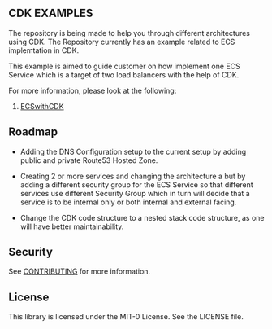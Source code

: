 ## CDK EXAMPLES 

The repository is being made to help you through different architectures using CDK. The Repository currently has an example related to ECS implemtation in CDK.

This example is aimed to guide customer on how implement one ECS Service which is a target of two load balancers with the help of CDK.

For more information, please look at the following:

1. [ECSwithCDK](https://github.com/aws-samples/amazon-ecs-cdk-examples/tree/main/ECSwithCDK)

## Roadmap

- Adding the DNS Configuration setup to the current setup by adding public and private Route53 Hosted Zone.

- Creating 2 or more services and changing the architecture a but by adding a different security group for the ECS Service so that different services use different Security Group which in turn will decide that a service is to be internal only or both internal and external facing.

- Change the CDK code structure to a nested stack code structure, as one will have better maintainability.


## Security

See [CONTRIBUTING](CONTRIBUTING.md#security-issue-notifications) for more information.

## License

This library is licensed under the MIT-0 License. See the LICENSE file.

